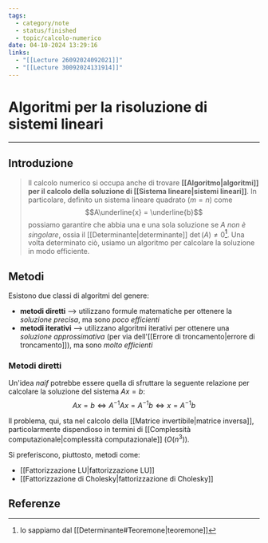 ```yaml
---
tags:
  - category/note
  - status/finished
  - topic/calcolo-numerico
date: 04-10-2024 13:29:16
links:
  - "[[Lecture 26092024092021]]"
  - "[[Lecture 30092024131914]]"
---
```

# Algoritmi per la risoluzione di sistemi lineari
---
## Introduzione
> Il calcolo numerico si occupa anche di trovare **[[Algoritmo|algoritmi]] per il calcolo della soluzione di [[Sistema lineare|sistemi lineari]]**. In particolare, definito un sistema lineare quadrato ($m = n$) come
> $$A\underline{x} = \underline{b}$$
> possiamo garantire che abbia una e una sola soluzione se $A$ _non è singolare_, ossia il [[Determinante|determinante]] $\det(A) \neq 0$[^1].
> Una volta determinato ciò, usiamo un algoritmo per calcolare la soluzione in modo efficiente.

## Metodi
Esistono due classi di algoritmi del genere:
- **metodi diretti** --> utilizzano formule matematiche per ottenere la _soluzione precisa_, ma sono _poco efficienti_
- **metodi iterativi** --> utilizzano algoritmi iterativi per ottenere una _soluzione approssimativa_ (per via dell'[[Errore di troncamento|errore di troncamento]]), ma sono _molto efficienti_

### Metodi diretti
Un'idea _naif_ potrebbe essere quella di sfruttare la seguente relazione per calcolare la soluzione del sistema $Ax = b$:
$$Ax = b \iff A^{-1}Ax = A^{-1}b \iff x = A^{-1}b$$

Il problema, qui, sta nel calcolo della [[Matrice invertibile|matrice inversa]], particolarmente dispendioso in termini di [[Complessità computazionale|complessità computazionale]] ($O(n^{3})$).

Si preferiscono, piuttosto, metodi come:
- [[Fattorizzazione LU|fattorizzazione LU]]
- [[Fattorizzazione di Cholesky|fattorizzazione di Cholesky]]

## Referenze
[^1]: lo sappiamo dal [[Determinante#Teoremone|teoremone]]